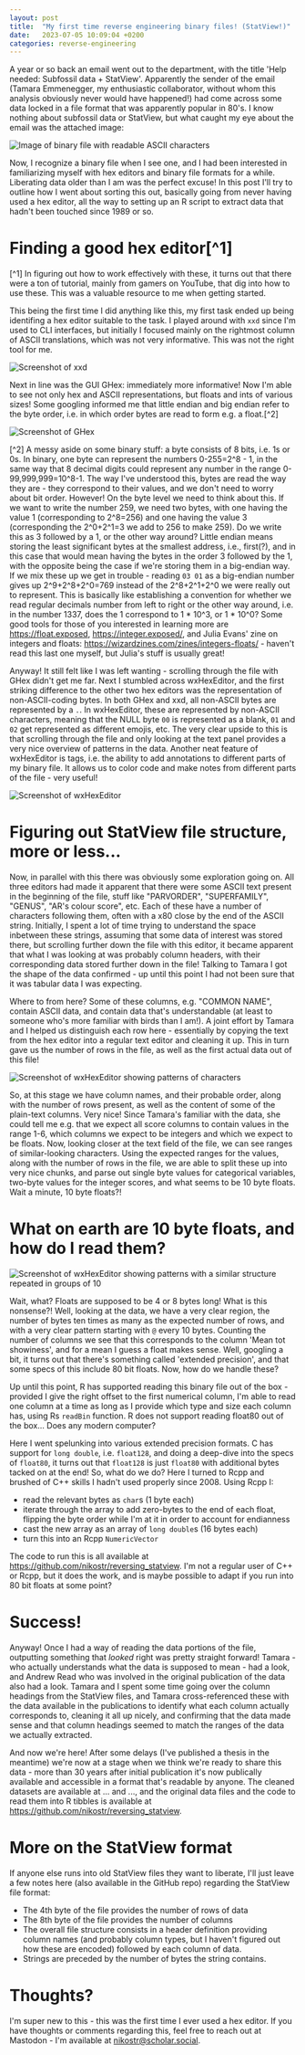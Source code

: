 ```yaml
---
layout: post
title:  "My first time reverse engineering binary files! (StatView!)"
date:   2023-07-05 10:09:04 +0200
categories: reverse-engineering
---
```



A year or so back an email went out to the department, with the title 'Help needed: Subfossil data + StatView'. Apparently the sender of the email (Tamara Emmenegger, my enthusiastic collaborator, without whom this analysis obviously never would have happened!) had come across some data locked in a file format that was apparently popular in 80's. I know nothing about subfossil data or StatView, but what caught my eye about the email was the attached image:

![Image of binary file with readable ASCII characters](/nikostr.github.io/assets/images/binary_text.png)

Now, I recognize a binary file when I see one, and I had been interested in familiarizing myself with hex editors and binary file formats for a while. Liberating data older than I am was the perfect excuse! In this post I'll try to outline how I went about sorting this out, basically going from never having used a hex editor, all the way to setting up an R script to extract data that hadn't been touched since 1989 or so.

# Finding a good hex editor[^1]

[^1] In figuring out how to work effectively with these, it turns out that there were a ton of tutorial, mainly from gamers on YouTube, that dig into how to use these. This was a valuable resource to me when getting started.

This being the first time I did anything like this, my first task ended up being identifing a hex editor suitable to the task. I played around with `xxd` since I'm used to CLI interfaces, but initially I focused mainly on the rightmost column of ASCII translations, which was not very informative. This was not the right tool for me.

![Screenshot of `xxd`](/nikostr.github.io/assets/images/xxd.png)

Next in line was the GUI GHex: immediately more informative! Now I'm able to see not only hex and ASCII representations, but floats and ints of various sizes! Some googling informed me that little endian and big endian refer to the byte order, i.e. in which order bytes are read to form e.g. a float.[^2] 

![Screenshot of GHex](/nikostr.github.io/assets/images/GHex.png)

[^2] A messy aside on some binary stuff: a byte consists of 8 bits, i.e. 1s or 0s. In binary, one byte can represent the numbers 0-255=2^8 - 1, in the same way that 8 decimal digits could represent any number in the range 0-99,999,999=10^8-1. The way I've understood this, bytes are read the way they are - they correspond to their values, and we don't need to worry about bit order. However! On the byte level we need to think about this. If we want to write the number 259, we need two bytes, with one having the value 1 (corresponding to 2^8=256) and one having the value 3 (corresponding the 2^0+2^1=3 we add to 256 to make 259). Do we write this as 3 followed by a 1, or the other way around? Little endian means storing the least significant bytes at the smallest address, i.e., first(?), and in this case that would mean having the bytes in the order 3 followed by the 1, with the opposite being the case if we're storing them in a big-endian way. If we mix these up we get in trouble - reading `03 01` as a big-endian number gives up 2^9+2^8+2^0=769 instead of the 2^8+2^1+2^0 we were really out to represent. This is basically like establishing a convention for whether we read regular decimals number from left to right or the other way around, i.e. in the number 1337, does the 1 correspond to 1 * 10^3, or 1 * 10^0? Some good tools for those of you interested in learning more are https://float.exposed, https://integer.exposed/, and Julia Evans' zine on integers and floats: https://wizardzines.com/zines/integers-floats/ - haven't read this last one myself, but Julia's stuff is usually great!

Anyway! It still felt like I was left wanting - scrolling through the file with GHex didn't get me far. Next I stumbled across wxHexEditor, and the first striking difference to the other two hex editors was the representation of non-ASCII-coding bytes. In both GHex and xxd, all non-ASCII bytes are represented by a `.`. In wxHexEditor, these are represented by non-ASCII characters, meaning that the NULL byte `00` is represented as a blank, `01` and `02` get represented as different emojis, etc. The very clear upside to this is that scrolling through the file and only looking at the text panel provides a very nice overview of patterns in the data. Another neat feature of wxHexEditor is tags, i.e. the ability to add annotations to different parts of my binary file. It allows us to color code and make notes from different parts of the file - very useful!

![Screenshot of wxHexEditor](/nikostr.github.io/assets/images/wxHexEditor.png)

# Figuring out StatView file structure, more or less...

Now, in parallel with this there was obviously some exploration going on. All three editors had made it apparent that there were some ASCII text present in the beginning of the file, stuff like "PARVORDER", "SUPERFAMILY", "GENUS", "AR's colour score", etc. Each of these have a number of characters following them, often with a x80 close by the end of the ASCII string. Initially, I spent a lot of time trying to understand the space inbetween these strings, assuming that some data of interest was stored there, but scrolling further down the file with this editor, it became apparent that what I was looking at was probably column headers, with their corresponding data stored further down in the file! Talking to Tamara I got the shape of the data confirmed - up until this point I had not been sure that it was tabular data I was expecting.

Where to from here? Some of these columns, e.g. "COMMON NAME", contain ASCII data, and contain data that's understandable (at least to someone who's more familiar with birds than I am!). A joint effort by Tamara and I helped us distinguish each row here - essentially by copying the text from the hex editor into a regular text editor and cleaning it up. This in turn gave us the number of rows in the file, as well as the first actual data out of this file!

![Screenshot of wxHexEditor showing patterns of characters](/nikostr.github.io/assets/images/column_patterns.png)

So, at this stage we have column names, and their probable order, along with the number of rows present, as well as the content of some of the plain-text columns. Very nice! Since Tamara's familiar with the data, she could tell me e.g. that we expect all score columns to contain values in the range 1-6, which columns we expect to be integers and which we expect to be floats. Now, looking closer at the text field of the file, we can see ranges of similar-looking characters. Using the expected ranges for the values, along with the number of rows in the file, we are able to split these up into very nice chunks, and parse out single byte values for categorical variables, two-byte values for the integer scores, and what seems to be 10 byte floats. Wait a minute, 10 byte floats?!


# What on earth are 10 byte floats, and how do I read them?


![Screenshot of wxHexEditor showing patterns with a similar structure repeated in groups of 10](/nikostr.github.io/assets/images/10_byte_floats.png)

Wait, what? Floats are supposed to be 4 or 8 bytes long! What is this nonsense?! Well, looking at the data, we have a very clear region, the number of bytes ten times as many as the expected number of rows, and with a very clear pattern starting with `@` every 10 bytes. Counting the number of columns we see that this corresponds to the column 'Mean tot showiness', and for a mean I guess a float makes sense. Well, googling a bit, it turns out that there's something called 'extended precision', and that some specs of this include 80 bit floats. Now, how do we handle these? 

Up until this point, R has supported reading this binary file out of the box - provided I give the right offset to the first numerical column, I'm able to read one column at a time as long as I provide which type and size each column has, using Rs `readBin` function. R does not support reading float80 out of the box... Does any modern computer?

Here I went spelunking into various extended precision formats. C has support for `long double`, i.e. `float128`, and doing a deep-dive into the specs of `float80`, it turns out that `float128` is just `float80` with additional bytes tacked on at the end! So, what do we do? Here I turned to Rcpp and brushed of C++ skills I hadn't used properly since 2008. Using Rcpp I:

* read the relevant bytes as `char`s (1 byte each)
* iterate through the array to add zero-bytes to the end of each float, flipping the byte order while I'm at it in order to account for endianness
* cast the new array as an array of `long double`s (16 bytes each)
* turn this into an Rcpp `NumericVector`

The code to run this is all available at https://github.com/nikostr/reversing_statview. I'm not a regular user of C++ or Rcpp, but it does the work, and is maybe possible to adapt if you run into 80 bit floats at some point?

# Success!

Anyway! Once I had a way of reading the data portions of the file, outputting something that _looked_ right was pretty straight forward! Tamara - who actually understands what the data is supposed to mean - had a look, and Andrew Read who was involved in the original publication of the data also had a look. Tamara and I spent some time going over the column headings from the StatView files, and Tamara cross-referenced these with the data available in the publications to identify what each column actually corresponds to, cleaning it all up nicely, and confirming that the data made sense and that column headings seemed to match the ranges of the data we actually extracted.

And now we're here! After some delays (I've published a thesis in the meantime) we're now at a stage when we think we're ready to share this data - more than 30 years after initial publication it's now publically available and accessible in a format that's readable by anyone. The cleaned datasets are available at ... and ..., and the original data files and the code to read them into R tibbles is available at https://github.com/nikostr/reversing_statview.

# More on the StatView format

If anyone else runs into old StatView files they want to liberate, I'll just leave a few notes here (also available in the GitHub repo) regarding the StatView file format:

* The 4th byte of the file provides the number of rows of data
* The 8th byte of the file provides the number of columns
* The overall file structure consists in a header definition providing column names (and probably column types, but I haven't figured out how these are encoded) followed by each column of data.
* Strings are preceded by the number of bytes the string contains.

# Thoughts?

I'm super new to this - this was the first time I ever used a hex editor. If you have thoughts or comments regarding this, feel free to reach out at Mastodon - I'm available at nikostr@scholar.social.
